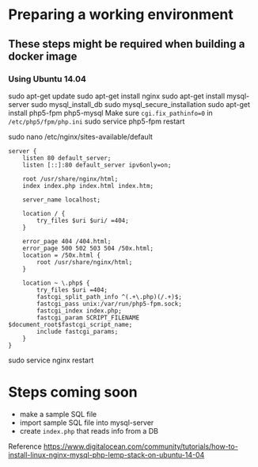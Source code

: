 # Preparing a working environment
## These steps might be required when building a docker image

### Using Ubuntu 14.04

sudo apt-get update
sudo apt-get install nginx
sudo apt-get install mysql-server
sudo mysql_install_db
sudo mysql_secure_installation
sudo apt-get install php5-fpm php5-mysql
Make sure `cgi.fix_pathinfo=0` in `/etc/php5/fpm/php.ini`
sudo service php5-fpm restart

sudo nano /etc/nginx/sites-available/default
```
server {
    listen 80 default_server;
    listen [::]:80 default_server ipv6only=on;

    root /usr/share/nginx/html;
    index index.php index.html index.htm;

    server_name localhost;

    location / {
        try_files $uri $uri/ =404;
    }

    error_page 404 /404.html;
    error_page 500 502 503 504 /50x.html;
    location = /50x.html {
        root /usr/share/nginx/html;
    }

    location ~ \.php$ {
        try_files $uri =404;
        fastcgi_split_path_info ^(.+\.php)(/.+)$;
        fastcgi_pass unix:/var/run/php5-fpm.sock;
        fastcgi_index index.php;
        fastcgi_param SCRIPT_FILENAME $document_root$fastcgi_script_name;
        include fastcgi_params;
    }
}
```

sudo service nginx restart

# Steps coming soon
- make a sample SQL file
- import sample SQL file into mysql-server
- create `index.php` that reads info from a DB

Reference
https://www.digitalocean.com/community/tutorials/how-to-install-linux-nginx-mysql-php-lemp-stack-on-ubuntu-14-04
